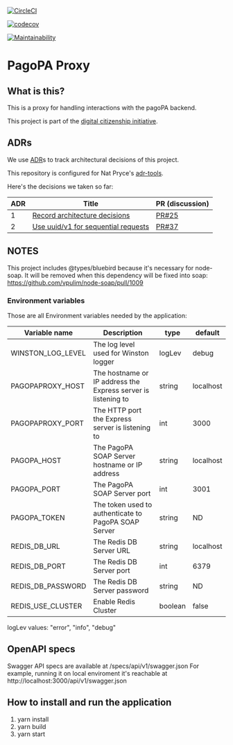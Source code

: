 [![CircleCI](https://circleci.com/gh/teamdigitale/italia-pagopa-proxy.svg?style=svg)](https://circleci.com/gh/teamdigitale/italia-pagopa-proxy)

[![codecov](https://codecov.io/gh/teamdigitale/italia-pagopa-proxy/branch/master/graph/badge.svg)](https://codecov.io/gh/teamdigitale/italia-pagopa-proxy)

[![Maintainability](https://api.codeclimate.com/v1/badges/5a8e35c5db40f63c3ebf/maintainability)](https://codeclimate.com/github/teamdigitale/italia-pagopa-proxy/maintainability)

# PagoPA Proxy

## What is this?

This is a proxy for handling interactions with the pagoPA backend.

This project is part of the [digital citizenship initiative](https://teamdigitale.governo.it/en/projects/digital-citizenship.htm).

## ADRs

We use [ADR](http://thinkrelevance.com/blog/2011/11/15/documenting-architecture-decisions)s to track architectural decisions of this project.

This repository is configured for Nat Pryce's [adr-tools](https://github.com/npryce/adr-tools).

Here's the decisions we taken so far:

| ADR | Title        | PR (discussion) |
| --- | ----------------------------- | --------------- |
| 1   | [Record architecture decisions](doc/architecture/decisions/0001-record-architecture-decisions.md) | [PR#25](https://github.com/teamdigitale/italia-pagopa-proxy/pull/25)                |
| 2   | [Use uuid/v1 for sequential requests](doc/adr/0002-use-uuid-v1-for-sequential-requests.md) | [PR#37](https://github.com/teamdigitale/italia-pagopa-proxy/pull/37)                |

## NOTES

This project includes @types/bluebird because it's necessary for node-soap.
It will be removed when this dependency will be fixed into soap:
https://github.com/vpulim/node-soap/pull/1009

### Environment variables

Those are all Environment variables needed by the application:

| Variable name       | Description                                                   | type    | default       |
|---------------------|---------------------------------------------------------------|---------|---------------|
| WINSTON_LOG_LEVEL   | The log level used for Winston logger                         | logLev  | debug         |
| PAGOPAPROXY_HOST    | The hostname or IP address the Express server is listening to | string  | localhost     |
| PAGOPAPROXY_PORT    | The HTTP port the Express server is listening to              | int     | 3000          |
| PAGOPA_HOST         | The PagoPA SOAP Server hostname or IP address                 | string  | localhost     |
| PAGOPA_PORT         | The PagoPA SOAP Server port                                   | int     | 3001          |
| PAGOPA_TOKEN        | The token used to authenticate to PagoPA SOAP Server          | string  | ND            |
| REDIS_DB_URL        | The Redis DB Server URL                                       | string  | localhost     |
| REDIS_DB_PORT       | The Redis DB Server port                                      | int     | 6379          |
| REDIS_DB_PASSWORD   | The Redis DB Server password                                  | string  | ND            |
| REDIS_USE_CLUSTER   | Enable Redis Cluster                                          | boolean | false         |

logLev values: "error", "info", "debug"

## OpenAPI specs

Swagger API specs are available at /specs/api/v1/swagger.json
For example, running it on local enviroment it's reachable at http://localhost:3000/api/v1/swagger.json

## How to install and run the application

1. yarn install
2. yarn build
3. yarn start